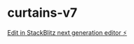 # curtains-v7

[Edit in StackBlitz next generation editor ⚡️](https://stackblitz.com/~/github.com/am1rbi/curtains-v7)